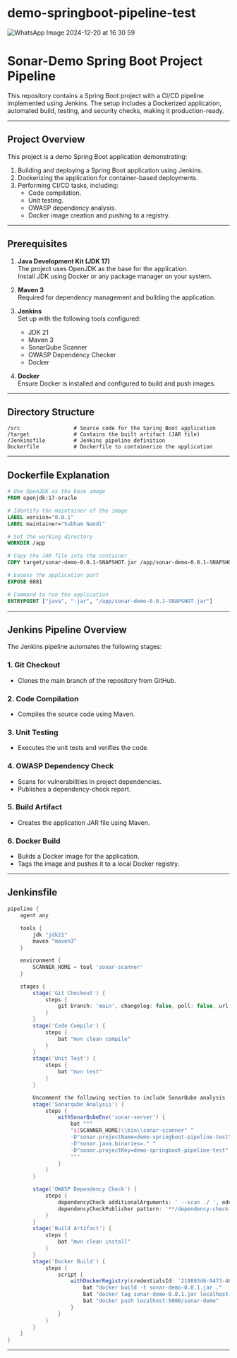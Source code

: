 # demo-springboot-pipeline-test
![WhatsApp Image 2024-12-20 at 16 30 59](https://github.com/user-attachments/assets/24538f05-5616-474b-a0f0-e859b68c1e36)

# Sonar-Demo Spring Boot Project Pipeline

This repository contains a Spring Boot project with a CI/CD pipeline implemented using Jenkins. The setup includes a Dockerized application, automated build, testing, and security checks, making it production-ready.

---

## Project Overview

This project is a demo Spring Boot application demonstrating:
1. Building and deploying a Spring Boot application using Jenkins.
2. Dockerizing the application for container-based deployments.
3. Performing CI/CD tasks, including:
   - Code compilation.
   - Unit testing.
   - OWASP dependency analysis.
   - Docker image creation and pushing to a registry.

---

## Prerequisites

1. **Java Development Kit (JDK 17)**  
   The project uses OpenJDK as the base for the application.  
   Install JDK using Docker or any package manager on your system.

2. **Maven 3**  
   Required for dependency management and building the application.

3. **Jenkins**  
   Set up with the following tools configured:
   - JDK 21
   - Maven 3
   - SonarQube Scanner
   - OWASP Dependency Checker
   - Docker

4. **Docker**  
   Ensure Docker is installed and configured to build and push images.

---

## Directory Structure

```
/src                 # Source code for the Spring Boot application
/target              # Contains the built artifact (JAR file)
/Jenkinsfile         # Jenkins pipeline definition
Dockerfile           # Dockerfile to containerize the application
```

---

## Dockerfile Explanation

```dockerfile
# Use OpenJDK as the base image
FROM openjdk:17-oracle

# Identify the maintainer of the image
LABEL version="0.0.1"
LABEL maintainer="Subham Nandi"

# Set the working directory
WORKDIR /app

# Copy the JAR file into the container
COPY target/sonar-demo-0.0.1-SNAPSHOT.jar /app/sonar-demo-0.0.1-SNAPSHOT.jar

# Expose the application port
EXPOSE 8081

# Command to run the application
ENTRYPOINT ["java", "-jar", "/app/sonar-demo-0.0.1-SNAPSHOT.jar"]
```

---

## Jenkins Pipeline Overview

The Jenkins pipeline automates the following stages:

### 1. **Git Checkout**
   - Clones the main branch of the repository from GitHub.

### 2. **Code Compilation**
   - Compiles the source code using Maven.

### 3. **Unit Testing**
   - Executes the unit tests and verifies the code.

### 4. **OWASP Dependency Check**
   - Scans for vulnerabilities in project dependencies.
   - Publishes a dependency-check report.

### 5. **Build Artifact**
   - Creates the application JAR file using Maven.

### 6. **Docker Build**
   - Builds a Docker image for the application.
   - Tags the image and pushes it to a local Docker registry.

---

## Jenkinsfile

```groovy
pipeline {
    agent any

    tools {
        jdk "jdk21"
        maven "maven3"
    }

    environment {
        SCANNER_HOME = tool 'sonar-scanner'
    }

    stages {
        stage('Git Checkout') {
            steps {
                git branch: 'main', changelog: false, poll: false, url: 'https://github.com/SUBHAM-NANDI/demo-springboot-pipeline-test.git'
            }
        }
        stage('Code Compile') {
            steps {
                bat "mvn clean compile"
            }
        }
        stage('Unit Test') {
            steps {
                bat "mvn test"
            }
        }

        Uncomment the following section to include SonarQube analysis
        stage('Sonarqube Analysis') {
            steps {
                withSonarQubeEnv('sonar-server') {
                    bat """
                    "${SCANNER_HOME}\\bin\\sonar-scanner" ^
                    -D"sonar.projectName=demo-springboot-pipeline-test" ^
                    -D"sonar.java.binaries=." ^
                    -D"sonar.projectKey=demo-springboot-pipeline-test"
                    """
                }
            }
        }

        stage('OWASP Dependency Check') {
            steps {
                dependencyCheck additionalArguments: ' --scan ./ ', odcInstallation: 'dependency-check'
                dependencyCheckPublisher pattern: '**/dependency-check-report.xml'
            }
        }
        stage('Build Artifact') {
            steps {
                bat "mvn clean install"
            }
        }
        stage('Docker Build') {
            steps {
                script {
                    withDockerRegistry(credentialsId: '219893d6-9473-4660-8a2e-b6d192b8139e', toolName: 'docker') {
                        bat "docker build -t sonar-demo-0.0.1.jar ."
                        bat "docker tag sonar-demo-0.0.1.jar localhost:5000/sonar-demo"
                        bat "docker push localhost:5000/sonar-demo"
                    }
                } 
            }
        }
    }
}
```

---
